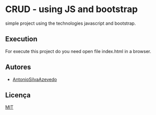 # CRUD - using JS and bootstrap

simple project using the technologies javascript and bootstrap.

## Execution

For execute this project do you need open file index.html in a browser.

## Autores

- [AntonioSilvaAzevedo](https://www.github.com/AntonioSilvaAzevedo)

## Licença

[MIT](https://choosealicense.com/licenses/mit/)

